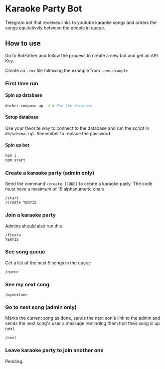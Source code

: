 # Karaoke Party Bot

Telegram bot that receives links to youtube karaoke songs and orders the songs equitatively between the people in queue.

## How to use

Go to BotFather and follow the process to create a new bot and get an API Key.

Create an `.env` file following the example from `.env.example`

### First time run

#### Spin up database

```bash
docker compose up -d # Run the database
```

#### Setup database

Use your favorite way to connect to the database and run the script in `db/schema.sql`. Remember to replace the password.

#### Spin up bot

```bash
npm i
npm start
```

### Create a karaoke party (admin only)

Send the command `/create [CODE]` to create a karaoke party. The code must have a maximum of 16 alphanumeric chars.

```
/start
/create YERYIS
```

### Join a karaoke party

Admins should also run this

```
/fiesta
YERYIS
```

### See song queue

Get a list of the next 5 songs in the queue

```
/queue
```

### See my next song

```
/mynextone
```

### Go to next song (admin only)

Marks the current song as done, sends the next son's link to the admin and sends the next song's user a message reminding them that their song is up next.

```
/next
```

### Leave karaoke party to join another one

Pending.
